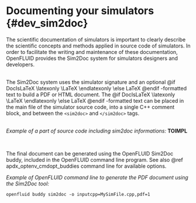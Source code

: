 # Documenting your simulators {#dev_sim2doc}

The scientific documentation of simulators is important to clearly describe
the scientific concepts and methods applied in source code of simulators.
In order to facilitate the writing and maintenance of these documentation,
OpenFLUID provides the Sim2Doc system for simulators designers and developers.  
<br/>

The Sim2Doc system uses the simulator signature and an optional
 @if DocIsLaTeX
\latexonly
\LaTeX 
 \endlatexonly
\else 
LaTeX 
 @endif 
-formatted text to build a PDF or HTML document. The 
 @if DocIsLaTeX
\latexonly
 \LaTeX 
  \endlatexonly
\else 
LaTeX 
 @endif 
-formatted text can be placed in the main file of the simulator source code, 
 into a single C++ comment block, and between the `<sim2doc>` and `</sim2doc>` tags.  
<br/>


_Example of a part of source code including sim2doc informations:_
**TOIMPL**


<br/>

The final document can be generated using the OpenFLUID Sim2Doc buddy, 
included in the OpenFLUID command line program. See also @ref apdx_optenv_cmdopt_buddies command line for available options.

_Example of OpenFLUID command line to generate the PDF document using the Sim2Doc tool:_
```
openfluid buddy sim2doc -o inputcpp=MySimFile.cpp,pdf=1
```
